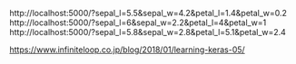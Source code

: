 

http://localhost:5000/?sepal_l=5.5&sepal_w=4.2&petal_l=1.4&petal_w=0.2    
http://localhost:5000/?sepal_l=6&sepal_w=2.2&petal_l=4&petal_w=1    
http://localhost:5000/?sepal_l=5.8&sepal_w=2.8&petal_l=5.1&petal_w=2.4    
    
https://www.infiniteloop.co.jp/blog/2018/01/learning-keras-05/    

